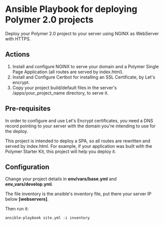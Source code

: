 # Ansible Playbook for deploying Polymer 2.0 projects


Deploy your Polymer 2.0 project to your server using NGINX as
WebServer with HTTPS.

## Actions

  1. Install and configure NGINX to serve your domain and a Polymer
     Single Page Application (all routes are served by index.html).
  2. Install and Configure Certbot for installing an SSL Certificate, by
     Let's encrypt.
  3. Copy your project build/default files in the server's
     /apps/your_project_name directory, to serve it.

## Pre-requisites

In order to configure and use Let's Encrypt certificates, you need a DNS
record pointing to your server with the domain you're intending to use
for the deploy.

This project is intended to deploy a SPA, so all routes are rewritten
and served by index.html. For example, if your application was built
with the Polymer Starter Kit, this project will help you deploy it.

## Configuration

Change your project details in **env/vars/base.yml** and
**env_vars/develop.yml**.

The file inventory is the ansible's inventory file, put there your server IP below
**[webservers]**.

Then run it:

```
ansible-playbook site.yml -i inventory
```

